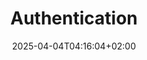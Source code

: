 ---
weight: 999
title: "Authentication"
description: "[FreeRadius](./authentication/freeradius) • [Kerberos](./authentication/kerberos) • [OpenLDAP](./authentication/openldap) • [PAM](./authentication/pam) • [Radius](./authentication/radius) • [SSO](./authentication/sso)"
icon: "host"
date: "2025-04-04T04:16:04+02:00"
lastmod: "2025-04-04T04:16:04+02:00"
toc: true
---
